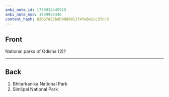 ```yaml
---
anki_note_id: 1739932445919
anki_note_mod: 1739932445
content_hash: 82b67d22bdb9089011f4fe0e1cc37cc3
---
```


## Front

National parks of Odisha (2)?

<hr/>

## Back

1. Bhitarkanika National Park  
2. Simlipal National Park